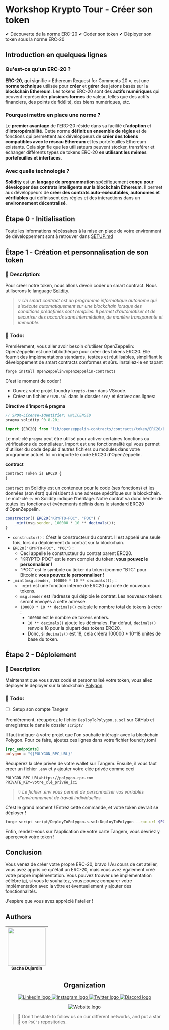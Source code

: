 # Workshop Krypto Tour - Créer son token

✔ Découverte de la norme ERC-20
✔ Coder son token
✔ Déployer son token sous la norme ERC-20

## Introduction en quelques lignes

### Qu'est-ce qu'un ERC-20 ?

**ERC-20**, qui signifie « Ethereum Request for Comments 20 », est une **norme technique** utilisée pour **créer** et **gérer** des jetons basés sur la **blockchain Ethereum**. Les tokens ERC-20 sont des **actifs numériques** qui peuvent représenter **plusieurs formes** de valeur, telles que des actifs financiers, des points de fidélité, des biens numériques, etc.

### Pourquoi mettre en place une norme ?

Le **premier avantage** de l'ERC-20 réside dans sa facilité d'**adoption** et d'**interopérabilité**. Cette norme **définit un ensemble de règles** et de fonctions qui permettent aux développeurs de **créer des tokens compatibles avec le réseau Ethereum** et les portefeuilles Ethereum existants. Cela signifie que les utilisateurs peuvent stocker, transférer et échanger différents types de tokens ERC-20 **en utilisant les mêmes portefeuilles et interfaces**.

### Avec quelle technologie ?

**Solidity** est un **langage de programmation** spécifiquement **conçu pour développer des contrats intelligents sur la blockchain Ethereum**. Il permet aux développeurs de **créer des contrats auto-exécutables, autonomes et vérifiables** qui définissent des règles et des interactions dans un **environnement décentralisé**.

## Étape 0 - Initialisation

Toute les informations nécéssaires à la mise en place de votre environment de développement sont à retrouver dans [SETUP.md](./SETUP.md) 

## Étape 1 - Création et personnalisation de son token

### 📑 **Description**:

Pour créer notre token, nous allons devoir coder un smart contract. Nous utiliserons le language [Solidity](https://fr.wikipedia.org/wiki/Solidity).

>💡 *Un smart contract est un programme informatique autonome qui s'exécute automatiquement sur une blockchain lorsque des conditions prédéfinies sont remplies. Il permet d'automatiser et de sécuriser des accords sans intermédiaire, de manière transparente et immuable.*

### 📌 **Todo**:

Premièrement, vous aller avoir besoin d'utiliser OpenZeppelin: OpenZeppelin est une bibliothèque pour créer des tokens ERC20. Elle fournit des implémentations standards, testées et réutilisables, simplifiant le développement de smart contracts conformes et sûrs. Installez-le en tapant

```sh
forge install OpenZeppelin/openzeppelin-contracts
```

C'est le moment de coder !
- Ouvrez votre projet foundry `krypto-tour` dans VScode.
- Créez un fichier `erc20.sol` dans le dossier `src/` et écrivez ces lignes:

**Directive d'import & pragma** 
```js
// SPDX-License-Identifier: UNLICENSED
pragma solidity ^0.8.20;

import {ERC20} from "lib/openzeppelin-contracts/contracts/token/ERC20/ERC20.sol";
```

Le mot-clé `pragma` peut être utilisé pour activer certaines fonctions ou vérifications du compilateur.
Import est une fonctionnalité qui vous permet d'utiliser du code depuis d'autres fichiers ou modules dans votre programme actuel. Ici on importe le code ERC20 d'OpenZeppelin.

**contract**
```js
contract Token is ERC20 {
}
```

`contract` en Solidity est un conteneur pour le code (ses fonctions) et les données (son état) qui résident à une adresse spécifique sur la blockchain.
Le mot-clé `is` en Solidity indique l'héritage. Notre contrat va donc hériter de toutes les fonctions et événements définis dans le standard ERC20 d'OpenZeppelin.

```js
constructor() ERC20("KRYPTO-POC", "POC") {
	_mint(msg.sender, 100000 * 10 ** decimals());
}
```

- `constructor()` : C'est le constructeur du contrat. Il est appelé une seule fois, lors du déploiement du contrat sur la blockchain.
- `ERC20("KRYPTO-POC", "POC")` :
    - Ceci appelle le constructeur du contrat parent ERC20.
    - "KRYPTO-POC" est le nom complet du token: **vous pouvez le personnaliser !**
    - "POC" est le symbole ou ticker du token (comme "BTC" pour Bitcoin): **vous pouvez le personnaliser !**
- `_mint(msg.sender, 100000 * 10 ** decimals());` :
    - `_mint` est une fonction interne de ERC20 qui crée de nouveaux tokens.
    - `msg.sender` est l'adresse qui déploie le contrat. Les nouveaux tokens seront envoyés à cette adresse.
    - `100000 * 10 ** decimals()` calcule le nombre total de tokens à créer :
        - `100000` est le nombre de tokens entiers.
        - `10 ** decimals()` ajoute les décimales. Par défaut, `decimals()` renvoie 18 pour la plupart des tokens ERC20.
        - Donc, si `decimals()` est 18, cela créera 100000 * 10^18 unités de base du token.

## Étape 2 - Déploiement

### 📑 **Description**:

Maintenant que vous avez codé et personnalisé votre token, vous allez déployer le déployer sur la blockchain [Polygon](https://polygon.technology/).

### 📌 **Todo**:

- [ ] Setup son compte Tangem

Premièrement, récupérez le fichier `DeployToPolygon.s.sol` sur GitHub et enregistrez le dans le dossier `script/`

Il faut indiquer à votre projet que l'on souhaite intéragir avec la blockchain Polygon. Pour ce faire, ajoutez ces lignes dans votre fichier foundry.toml

```toml
[rpc_endpoints]
polygon = "${POLYGON_RPC_URL}"
```

Récupérez la clée privée de votre wallet sur Tangem. Ensuite, il vous faut créer un fichier `.env` et y ajouter votre clée privée comme ceci

```env
POLYGON_RPC_URL=https://polygon-rpc.com
PRIVATE_KEY=votre_clé_privée_ici
```

>💡 *Le fichier .env vous permet de personnaliser vos variables d'environnement de travail individuelles.*


C'est le grand moment ! Entrez cette commande, et votre token devrait se déployer !

```sh
forge script script/DeployToPolygon.s.sol:DeployToPolygon --rpc-url $POLYGON_RPC_URL --broadcast --verify
```

Enfin, rendez-vous sur l'application de votre carte Tangem, vous devriez y aperçevoir votre token !

## Conclusion

Vous venez de créer votre propre ERC-20, bravo ! Au cours de cet atelier, vous avez appris ce qu'était un ERC-20, mais vous avez également créé votre propre implémentation. Vous pouvez trouver une implémentation célèbre [ici](https://github.com/OpenZeppelin/openzeppelin-contracts/blob/master/contracts/token/ERC20/ERC20.sol), si vous le souhaitez, vous pouvez comparer votre implémentation avec la vôtre et éventuellement y ajouter des fonctionnalités.

J'espère que vous avez apprécié l'atelier !

## Authors

| [<img src="https://github.com/Sacharbon.png" width=120><br><sub>Sacha Dujardin</sub>](https://github.com/Sacharbon) |
| :-----------------------------------------------------------------------------------------------------------------: |
<h2 align=center>
Organization
</h2>

<p align='center'>
    <a href="https://www.linkedin.com/company/pocinnovation/mycompany/">
        <img src="https://img.shields.io/badge/LinkedIn-0077B5?style=for-the-badge&logo=linkedin&logoColor=white" alt="LinkedIn logo">
    </a>
    <a href="https://www.instagram.com/pocinnovation/">
        <img src="https://img.shields.io/badge/Instagram-E4405F?style=for-the-badge&logo=instagram&logoColor=white" alt="Instagram logo"
>
    </a>
    <a href="https://twitter.com/PoCInnovation">
        <img src="https://img.shields.io/badge/Twitter-1DA1F2?style=for-the-badge&logo=twitter&logoColor=white" alt="Twitter logo">
    </a>
    <a href="https://discord.com/invite/Yqq2ADGDS7">
        <img src="https://img.shields.io/badge/Discord-7289DA?style=for-the-badge&logo=discord&logoColor=white" alt="Discord logo">
    </a>
</p>
<p align=center>
    <a href="https://www.poc-innovation.fr/">
        <img src="https://img.shields.io/badge/WebSite-1a2b6d?style=for-the-badge&logo=GitHub Sponsors&logoColor=white" alt="Website logo">
    </a>
</p>

> 🚀 Don't hesitate to follow us on our different networks, and put a star 🌟 on `PoC's` repositories.
